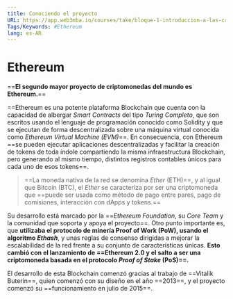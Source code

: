 ```yaml
---
title: Conociendo el proyecto
URL: https://app.web3mba.io/courses/take/bloque-1-introduccion-a-las-criptomonedas/texts/35946856-u6-1-conociendo-el-proyecto
Tags/Keywords: #Ethereum
lang: es-AR
---
```

# Ethereum
==**El segundo mayor proyecto de criptomonedas del mundo es Ethereum.**==

==Ethereum es una potente plataforma Blockchain que cuenta con la capacidad de albergar _Smart Contracts_ del tipo _Turing Completo_, que son escritos usando el lenguaje de programación conocido como Solidity y que se ejecutan de forma descentralizada sobre una máquina virtual conocida como _Ethereum Virtual Machine (EVM)_==. En consecuencia, con Ethereum ==se pueden ejecutar aplicaciones descentralizadas y facilitar la creación de tokens de toda índole compartiendo la misma infraestructura Blockchain, pero generando al mismo tiempo, distintos registros contables únicos para cada uno de esos tokens==.

>==La moneda nativa de la red se denomina _Ether_ (ETH)==, y al igual que Bitcoin (BTC), el _Ether_ se caracteriza por ser una criptomoneda que ==puede ser usada como método de pago entre pares, pago de comisiones, interacción con dApps y tokens.==

Su desarrollo está marcado por la ==_Ethereum Foundation_, su _Core Team_ y la comunidad que soporta y apoya el proyecto==. Otro punto importante es, que **utilizaba el protocolo de minería Proof of Work (PoW), usando el algoritmo _Ethash_**, y unas reglas de consenso dirigidas a mejorar la escalabilidad de la red frente a su conjunto de características únicas. **Esto cambió con el lanzamiento de ==Ethereum 2.0 y el salto a ser una criptomoneda basada en el protocolo _Proof of Stake_ (PoS)==.**

El desarrollo de esta Blockchain comenzó gracias al trabajo de ==Vitalik Buterin==, quien comenzó con su diseño en el año ==2013==, y el proyecto comenzó su ==funcionamiento en julio de 2015==.